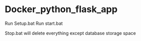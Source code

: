 # Docker_python_flask_app


Run Setup.bat
Run start.bat

Stop.bat will delete everything except database storage space
